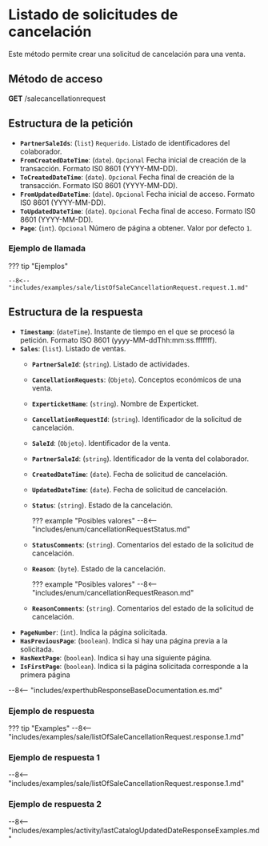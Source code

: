 ﻿# Listado de solicitudes de cancelación

Este método permite crear una solicitud de cancelación para una venta.

## Método de acceso

**GET** /salecancellationrequest

## Estructura de la petición

- **``PartnerSaleIds``**: (``list``) ``Requerido``. Listado de identificadores del colaborador.
- **``FromCreatedDateTime``**: (``date``).  ``Opcional`` Fecha inicial de creación de la transacción. Formato IS0 8601 (YYYY-MM-DD).
- **``ToCreatedDateTime``**: (``date``).  ``Opcional`` Fecha final de creación de la transacción. Formato IS0 8601 (YYYY-MM-DD).
- **``FromUpdatedDateTime``**: (``date``).  ``Opcional`` Fecha inicial de acceso. Formato IS0 8601 (YYYY-MM-DD).
- **``ToUpdatedDateTime``**: (``date``).  ``Opcional`` Fecha final de acceso. Formato IS0 8601 (YYYY-MM-DD).
- **``Page``**: (``int``).  ``Opcional`` Número de página a obtener. Valor por defecto `1`.

### Ejemplo de llamada

??? tip "Ejemplos"

    --8<-- "includes/examples/sale/listOfSaleCancellationRequest.request.1.md"

## Estructura de la respuesta

- **``Timestamp``**: (``dateTime``). Instante de tiempo en el que se procesó la petición. Formato ISO 8601 (yyyy-MM-ddThh\:mm\:ss.fffffff).
- **``Sales``**: (``list``). Listado de ventas.
    - **``PartnerSaleId``**: (``string``). Listado de actividades.
    - **``CancellationRequests``**: (``Objeto``). Conceptos económicos de una venta.
    - **``ExperticketName``**: (``string``). Nombre de Experticket.
    - **``CancellationRequestId``**: (``string``). Identificador de la solicitud de cancelación. 
    - **``SaleId``**: (``Objeto``). Identificador de la venta.
    - **``PartnerSaleId``**: (``string``). Identificador de la venta del colaborador.
    - **``CreatedDateTime``**: (``date``). Fecha de solicitud de cancelación.
    - **``UpdatedDateTime``**: (``date``). Fecha de solicitud de cancelación.
    - **``Status``**: (``string``). Estado de la cancelación.

        ??? example "Posibles valores"
            --8<-- "includes/enum/cancellationRequestStatus.md"

    - **``StatusComments``**: (``string``). Comentarios del estado de la solicitud de cancelación.
    - **``Reason``**: (``byte``). Estado de la cancelación.

        ??? example "Posibles valores"
            --8<-- "includes/enum/cancellationRequestReason.md"

    - **``ReasonComments``**: (``string``). Comentarios del estado de la solicitud de cancelación.
- **``PageNumber``**: (``int``). Indica la página solicitada.
- **``HasPreviousPage``**: (``boolean``). Indica si hay una página previa a la solicitada.
- **``HasNextPage``**: (``boolean``). Indica si hay una siguiente página.
- **``IsFirstPage``**: (``boolean``). Indica si la página solicitada corresponde a la primera página

--8<-- "includes/experthubResponseBaseDocumentation.es.md"

### Ejemplo de respuesta

??? tip "Examples"
    --8<-- "includes/examples/sale/listOfSaleCancellationRequest.response.1.md"

### Ejemplo de respuesta 1

--8<-- "includes/examples/sale/listOfSaleCancellationRequest.response.1.md"

### Ejemplo de respuesta 2

--8<-- "includes/examples/activity/lastCatalogUpdatedDateResponseExamples.md"